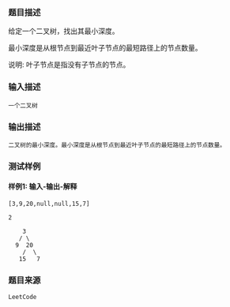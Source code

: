 ### 题目描述

给定一个二叉树，找出其最小深度。

最小深度是从根节点到最近叶子节点的最短路径上的节点数量。

说明: 叶子节点是指没有子节点的节点。

### 输入描述

```
一个二叉树
```
### 输出描述

```
二叉树的最小深度。最小深度是从根节点到最近叶子节点的最短路径上的节点数量。
```

### 测试样例
#### 样例1: 输入-输出-解释
```
[3,9,20,null,null,15,7]
```
```
2
```
```
    3
   / \
  9  20
    /  \
   15   7
```
### 题目来源  
`LeetCode`